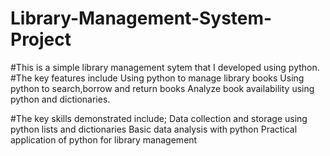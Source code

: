 # Library-Management-System-Project

#This is a simple library management sytem that I developed using python.
#The key features include
   Using python to manage library books
   Using python to search,borrow and return books
   Analyze book availability using python and dictionaries.

#The key skills demonstrated include;
   Data collection and storage using python lists and dictionaries
   Basic data analysis with python
   Practical application of python for library management
